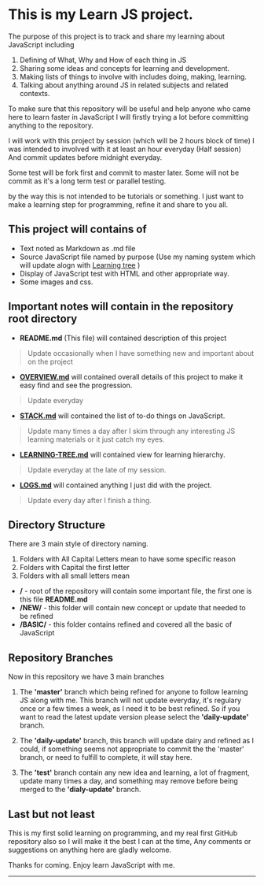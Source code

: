 # This is my Learn JS project.

The purpose of this project is to track and share my learning about JavaScript including

1. Defining of What, Why and How of each thing in JS
2. Sharing some ideas and concepts for learning and development.
3. Making lists of things to involve with includes doing, making, learning.
4. Talking about anything around JS in related subjects and related contexts.

To make sure that this repository will be useful and help anyone who came here to learn faster in JavaScript 
I will firstly trying a lot before committing anything to the repository.

I will work with this project by session (which will be 2 hours block of time)
I was intended to involved with it at least an hour everyday (Half session)
And commit updates before midnight everyday.

Some test will be fork first and commit to master later.
Some will not be commit as it's a long term test or parallel testing.

by the way this is not intended to be tutorials or something.
I just want to make a learning step for programming, refine it and share to you all.

## This project will contains of 
- Text noted as Markdown as .md file
- Source JavaScript file named by purpose (Use my naming system which will update alogn with [Learning tree](LEARNING-TREE.md) )
- Display of JavaScript test with HTML and other appropriate way.
- Some images and css.


## Important notes will contain in the repository root directory
- **README.md** (This file) will contained description of this project
> Update occasionally when I have something new and important about on the project

- **[OVERVIEW.md](OVERVIEW.md)** will contained overall details of this project to make it easy find and see the progression.
> Update everyday

- **[STACK.md](STACK.md)** will contained the list of to-do things on JavaScript.
> Update many times a day after I skim through any interesting JS learning materials or it just catch my eyes.

- **[LEARNING-TREE.md](LEARNING-TREE.md)** will contained view for learning hierarchy.
> Update everyday at the late of my session.

- **[LOGS.md](LOGS.md)** will contained anything I just did with the project.
> Update every day after I finish a thing.

## Directory Structure
There are 3 main style of directory naming.

1. Folders with All Capital Letters mean to have some specific reason
2. Folders with Capital the first letter
3. Folders with all small letters mean


- **/** - root of the repository will contain some important file, the first one is this file **README.md**
- **/NEW/** - this folder will contain new concept or update that needed to be refined
- **/BASIC/** - this folder contains refined and covered all the basic of JavaScript

## Repository Branches
Now in this repository we have 3 main branches

1. The **'master'** branch which being refined for anyone to follow learning JS along with me. This branch will not update everyday, it's regulary once or a few times a week, as I need it to be best refined. So if you want to read the latest update version please select the **'daily-update'** branch.

2. The **'daily-update'** branch, this branch will update dairy and refined as I could, if something seems not appropriate to commit the the 'master' branch, or need to fulfill to complete, it will stay here.

3. The **'test'** branch contain any new idea and learning, a lot of fragment, update many times a day, and something may remove before being merged to the **'dialy-update'** branch.

## Last but not least
This is my first solid learning on programming, and my real first GitHub repository also
so I will make it the best I can at the time, Any comments or suggestions on anything here are gladly welcome.

Thanks for coming. Enjoy learn JavaScript with me.



----- ----- ----- ----- ---
